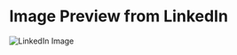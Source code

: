 # Image Preview from LinkedIn

![LinkedIn Image](https://media.licdn.com/dms/image/v2/D5622AQGB9azIxlILIw/feedshare-shrink_800/B56Ze1PPLFHEAg-/0/1751092360584?e=1755734400&v=beta&t=HlQpfA_ZVxB7EbYScHSujND2MpGDp7vDsaBRFeooBAY)
